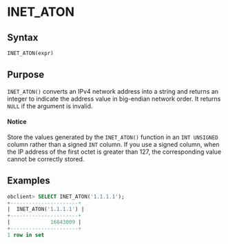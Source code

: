 # INET_ATON

## Syntax

```sql
INET_ATON(expr)
```

## Purpose

`INET_ATON()` converts an IPv4 network address into a string and returns an integer to indicate the address value in big-endian network order. It returns `NULL` if the argument is invalid.

<main id="notice" type='notice'>
    <h4>Notice</h4>
    <p>Store the values generated by the <code>INET_ATON()</code> function in an <code>INT UNSIGNED</code> column rather than a signed <code>INT</code> column. If you use a signed column, when the IP address of the first octet is greater than 127, the corresponding value cannot be correctly stored. </p>
  </main>

## Examples

```sql
obclient> SELECT INET_ATON('1.1.1.1');
+----------------------+
|  INET_ATON('1.1.1.1') |
+----------------------+
|             16843009 |
+----------------------+
1 row in set
```
